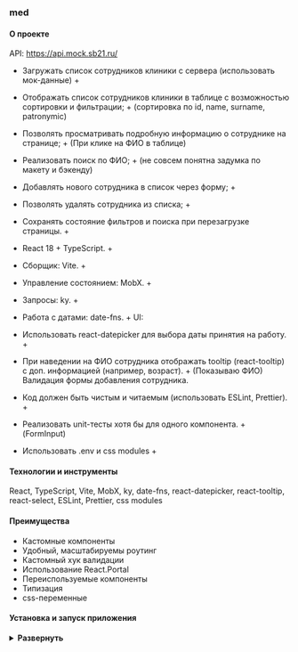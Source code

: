 ### med

#### О проекте

API: https://api.mock.sb21.ru/

- Загружать список сотрудников клиники с сервера (использовать мок-данные) +
- Отображать список сотрудников клиники в таблице с возможностью сортировки и фильтрации; + (сортировка по id, name, surname, patronymic)
- Позволять просматривать подробную информацию о сотруднике на странице; + (При клике на ФИО в таблице)
- Реализовать поиск по ФИО; + (не совсем понятна задумка по макету и бэкенду)
- Добавлять нового сотрудника в список через форму; +
- Позволять удалять сотрудника из списка; +
- Сохранять состояние фильтров и поиска при перезагрузке страницы. +


- React 18 + TypeScript. +
- Сборщик: Vite. + 
- Управление состоянием: MobX. +
- Запросы: ky. +
- Работа с датами: date-fns. +
UI:
- Использовать react-datepicker для выбора даты принятия на работу. +
- При наведении на ФИО сотрудника отображать tooltip (react-tooltip) с доп. информацией (например, возраст). + (Показываю ФИО)
Валидация формы добавления сотрудника.
- Код должен быть чистым и читаемым (использовать ESLint, Prettier). +
- Реализовать unit-тесты хотя бы для одного компонента. + (FormInput)
- Использовать .env и css modules +

#### Технологии и инструменты

React, TypeScript, Vite, MobX, ky, date-fns, react-datepicker, react-tooltip, react-select, ESLint, Prettier, css modules


#### Преимущества

- Кастомные компоненты 
- Удобный, масштабируемы роутинг
- Кастомный хук валидации
- Использование React.Portal
- Переиспользуемые компоненты
- Типизация
- css-переменные


#### Установка и запуск приложения

<details><summary><b>Развернуть</b></summary>

Клонировать репозиторий:

    git clone https://github.com/Mariyazakharova73/med.git

Запустить приложение

    npm run dev

Запустить тесты

    npm run test

Запустить linting

    npm run lint

</details>
